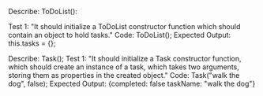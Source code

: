 <!-- reqs -->
<!-- 1: add to to do list
  initialize to do list object which will hold tasks
  add id += to task
  add a task
2: option to indicate task complete
  is task complete? return bool t/f
3: Remove task from list -->

Describe: ToDoList():

Test 1: "It should initialize a ToDoList constructor function which should contain an object to hold tasks."
Code: ToDoList();
Expected Output: this.tasks = {};


Describe: Task();
Test 1: "It should initialize a Task constructor function, which should create an instance of a task, which takes two arguments, storing them as properties in the created object." 
Code: Task("walk the dog", false);
Expected Output: 
{completed: false
 taskName: "walk the dog"}